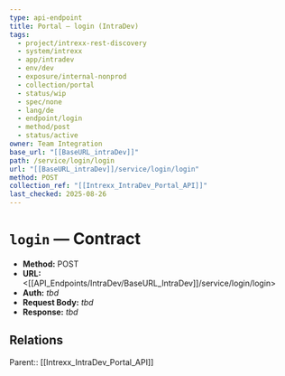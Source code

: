 ```yaml
---
type: api-endpoint
title: Portal — login (IntraDev)
tags:
  - project/intrexx-rest-discovery
  - system/intrexx
  - app/intradev
  - env/dev
  - exposure/internal-nonprod
  - collection/portal
  - status/wip
  - spec/none
  - lang/de
  - endpoint/login
  - method/post
  - status/active
owner: Team Integration
base_url: "[[BaseURL_intraDev]]"
path: /service/login/login
url: "[[BaseURL_intraDev]]/service/login/login"
method: POST
collection_ref: "[[Intrexx_IntraDev_Portal_API]]"
last_checked: 2025-08-26
---
```


# `login` — Contract
- **Method:** POST  
- **URL:** <[[API_Endpoints/IntraDev/BaseURL_IntraDev]]/service/login/login>  
- **Auth:** _tbd_  
- **Request Body:** _tbd_  
- **Response:** _tbd_

## Relations
Parent:: [[Intrexx_IntraDev_Portal_API]]
